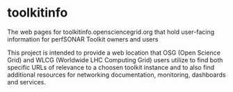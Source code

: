 # toolkitinfo
The web pages for toolkitinfo.opensciencegrid.org that hold user-facing information for perfSONAR Toolkit owners and users

This project is intended to provide a web location that OSG (Open Science Grid) and WLCG (Worldwide LHC Computing Grid) users utilize
to find both specific URLs of relevance to a choosen toolkit instance and to also find additional resources for networking documentation,
monitoring, dashboards and services.
